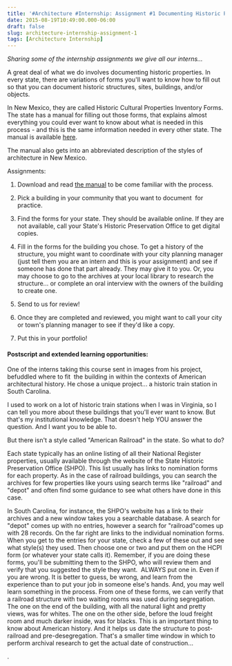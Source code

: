 ```yaml
---
title: '#Architecture #Internship: Assignment #1 Documenting Historic Properties'
date: 2015-08-19T10:49:00.000-06:00
draft: false
slug: architecture-internship-assignment-1
tags: [Architecture Internship]
---
```


_Sharing some of the internship assignments we give all our interns..._

  
A great deal of what we do involves documenting historic properties. In every state, there are variations of forms you'll want to know how to fill out so that you can document historic structures, sites, buildings, and/or objects.  
  
In New Mexico, they are called Historic Cultural Properties Inventory Forms. The state has a manual for filling out those forms, that explains almost everything you could ever want to know about what is needed in this process - and this is the same information needed in every other state. The manual is available [here](http://www.nmhistoricpreservation.org/assets/files/cprc-documents/HCP_inventory_manual.pdf).  
  
The manual also gets into an abbreviated description of the styles of architecture in New Mexico.  
  
Assignments:  
  
1) Download and read [the manual](http://www.nmhistoricpreservation.org/assets/files/cprc-documents/HCP_inventory_manual.pdf) to be come familiar with the process.  
  
2) Pick a building in your community that you want to document  for practice.  
  
3) Find the forms for your state. They should be available online. If they are not available, call your State's Historic Preservation Office to get digital copies.  
  
4) Fill in the forms for the building you chose. To get a history of the structure, you might want to coordinate with your city planning manager (just tell them you are an intern and this is your assignment) and see if someone has done that part already. They may give it to you. Or, you may choose to go to the archives at your local library to research the structure... or complete an oral interview with the owners of the building to create one.  
  
5) Send to us for review!  
  
6) Once they are completed and reviewed, you might want to call your city or town's planning manager to see if they'd like a copy.  
  
7) Put this in your portfolio!  
  

#### Postscript and extended learning opportunities:

One of the interns taking this course sent in images from his project, befuddled where to fit  the building in within the contexts of American architectural history. He chose a unique project... a historic train station in South Carolina.  
  
I used to work on a lot of historic train stations when I was in Virginia, so I can tell you more about these buildings that you'll ever want to know. But that's my institutional knowledge. That doesn't help YOU answer the question. And I want you to be able to.  
  
But there isn't a style called "American Railroad" in the state. So what to do?  
  
Each state typically has an online listing of all their National Register properties, usually available through the website of the State Historic Preservation Office (SHPO). This list usually has links to nomination forms for each property. As in the case of railroad buildings, you can search the archives for few properties like yours using search terms like "railroad" and "depot" and often find some guidance to see what others have done in this case.  
  
In South Carolina, for instance, the SHPO's website has a link to their archives and a new window takes you a searchable database. A search for "depot" comes up with no entries, however a search for "railroad"comes up with 28 records. On the far right are links to the individual nomination forms. When you get to the entries for your state, check a few of these out and see what style(s) they used. Then choose one or two and put them on the HCPI form (or whatever your state calls it). Remember, if you are doing these forms, you'll be submitting them to the SHPO, who will review them and verify that you suggested the style they want.  ALWAYS put one in. Even if you are wrong. It is better to guess, be wrong, and learn from the experience than to put your job in someone else's hands. And, you may well learn something in the process. From one of these forms, we can verify that a railroad structure with two waiting rooms was used during segregation. The one on the end of the building, with all the natural light and pretty views, was for whites. The one on the other side, before the loud freight room and much darker inside, was for blacks. This is an important thing to know about American history. And it helps us date the structure to post-railroad and pre-desegregation. That's a smaller time window in which to perform archival research to get the actual date of construction...  
  
.